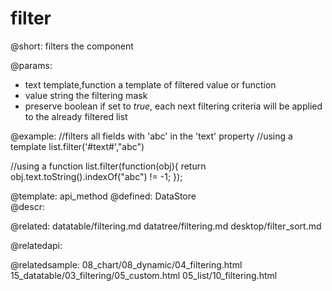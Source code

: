 filter
=============


@short:
	filters the component

@params:
- text		template,function		a template of filtered value or function
- value		string		the filtering mask
- preserve	boolean		if set to <i>true</i>, each next filtering criteria will be applied to the already filtered list	

	

@example:
//filters all fields with 'abc' in the 'text' property
//using a template
list.filter('#text#',"abc")

//using a function
list.filter(function(obj){
	return obj.text.toString().indexOf("abc") != -1;
});

@template:	api_method
@defined:	DataStore	
@descr:


@related:
	datatable/filtering.md
    datatree/filtering.md
    desktop/filter_sort.md

@relatedapi:
	

@relatedsample:
    08_chart/08_dynamic/04_filtering.html
    15_datatable/03_filtering/05_custom.html
    05_list/10_filtering.html

